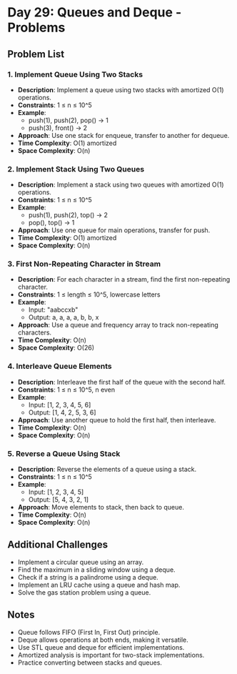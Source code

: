# Day 29: Queues and Deque - Problems

## Problem List

### 1. Implement Queue Using Two Stacks

- **Description**: Implement a queue using two stacks with amortized O(1) operations.
- **Constraints**: 1 ≤ n ≤ 10^5
- **Example**:
  - push(1), push(2), pop() -> 1
  - push(3), front() -> 2
- **Approach**: Use one stack for enqueue, transfer to another for dequeue.
- **Time Complexity**: O(1) amortized
- **Space Complexity**: O(n)

### 2. Implement Stack Using Two Queues

- **Description**: Implement a stack using two queues with amortized O(1) operations.
- **Constraints**: 1 ≤ n ≤ 10^5
- **Example**:
  - push(1), push(2), top() -> 2
  - pop(), top() -> 1
- **Approach**: Use one queue for main operations, transfer for push.
- **Time Complexity**: O(1) amortized
- **Space Complexity**: O(n)

### 3. First Non-Repeating Character in Stream

- **Description**: For each character in a stream, find the first non-repeating character.
- **Constraints**: 1 ≤ length ≤ 10^5, lowercase letters
- **Example**:
  - Input: "aabccxb"
  - Output: a, a, a, a, b, b, x
- **Approach**: Use a queue and frequency array to track non-repeating characters.
- **Time Complexity**: O(n)
- **Space Complexity**: O(26)

### 4. Interleave Queue Elements

- **Description**: Interleave the first half of the queue with the second half.
- **Constraints**: 1 ≤ n ≤ 10^5, n even
- **Example**:
  - Input: [1, 2, 3, 4, 5, 6]
  - Output: [1, 4, 2, 5, 3, 6]
- **Approach**: Use another queue to hold the first half, then interleave.
- **Time Complexity**: O(n)
- **Space Complexity**: O(n)

### 5. Reverse a Queue Using Stack

- **Description**: Reverse the elements of a queue using a stack.
- **Constraints**: 1 ≤ n ≤ 10^5
- **Example**:
  - Input: [1, 2, 3, 4, 5]
  - Output: [5, 4, 3, 2, 1]
- **Approach**: Move elements to stack, then back to queue.
- **Time Complexity**: O(n)
- **Space Complexity**: O(n)

## Additional Challenges

- Implement a circular queue using an array.
- Find the maximum in a sliding window using a deque.
- Check if a string is a palindrome using a deque.
- Implement an LRU cache using a queue and hash map.
- Solve the gas station problem using a queue.

## Notes

- Queue follows FIFO (First In, First Out) principle.
- Deque allows operations at both ends, making it versatile.
- Use STL queue and deque for efficient implementations.
- Amortized analysis is important for two-stack implementations.
- Practice converting between stacks and queues.
